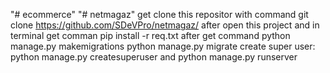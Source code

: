 "# ecommerce" 
"# netmagaz" 
get clone this repositor with command
git clone https://github.com/SDeVPro/netmagaz/
after open this project and in terminal get comman pip install -r req.txt
after get command python manage.py makemigrations
python manage.py migrate
create super user:
python manage.py createsuperuser
and
python manage.py runserver
